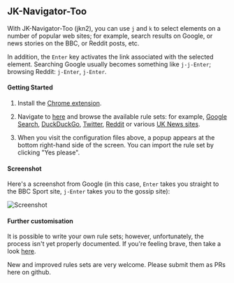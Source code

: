 ## JK-Navigator-Too

With JK-Navigator-Too (jkn2), you can use `j` and `k` to select elements on a number of popular web sites;
for example, search results on Google, or news stories on the BBC,
or Reddit posts, etc.

In addition, the `Enter` key activates the link associated with the selected
element.  Searching Google usually becomes something like `j-j-Enter`; browsing
Reddit: `j-Enter`, `j-Enter`.

#### Getting Started

1. Install the [Chrome extension](https://chrome.google.com/webstore/detail/jk-navigator-tooaakbjkmojammjfadiljkfkmfbbfc).

1. Navigate to [here](http://jkn2.smblott.org/) and browse the available rule
   sets:  for example, [Google Search](http://jkn2.smblott.org/search/jkn2-google.txt),
   [DuckDuckGo](http://jkn2.smblott.org/search/jkn2-duckduckgo.txt),
   [Twitter](http://jkn2.smblott.org/search/jkn2-duckduckgo.txt),
   [Reddit](http://jkn2.smblott.org/social/jkn2-reddit.txt)
   or various [UK News sites](http://jkn2.smblott.org/news/jkn2-news-UK.txt).

1. When you visit the configuration files above, a popup appears at the bottom
   right-hand side of the screen.  You can import the rule set by clicking "Yes
   please".

#### Screenshot

Here's a screenshot from Google (in this case, `Enter` takes you straight to the BBC Sport site, `j-Enter` takes you to the gossip site):

![Screenshot](https://cloud.githubusercontent.com/assets/2641335/8305814/691ad966-19aa-11e5-9ce5-fc83d0b00f2a.png)

#### Further customisation

It is possible to write your own rule sets; however, unfortunately, the process
isn't yet properly documented.  If you're feeling brave, then take a look
[here](https://github.com/smblott-github/jk-navigator-too/tree/master/config).

New and improved rules sets are very welcome.  Please submit them as PRs here on github.
